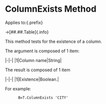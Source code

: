 # ColumnExists Method

Applies to:{.prefix}

→[##.##.Table]{.info}

This method tests for the existence of a column.

The argument is composed of 1 item:

|-|-|
|1|Column name|String|

The result is composed of 1 item

|-|-|
|1|Existence|Boolean.|

For example:

~~~
      B=T.ColumnExists 'CITY'
~~~

